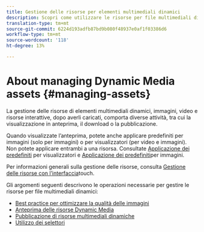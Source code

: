 ```yaml
---
title: Gestione delle risorse per elementi multimediali dinamici
description: Scopri come utilizzare le risorse per file multimediali dinamici
translation-type: tm+mt
source-git-commit: 6224d193adfb87bd9b080f48937e0af1f03386d6
workflow-type: tm+mt
source-wordcount: '118'
ht-degree: 13%

---
```



# About managing Dynamic Media assets {#managing-assets}

La gestione delle risorse di elementi multimediali dinamici, immagini, video e risorse interattive, dopo averli caricati, comporta diverse attività, tra cui la visualizzazione in anteprima, il download o la pubblicazione.

Quando visualizzate l’anteprima, potete anche applicare predefiniti per immagini (solo per immagini) o per visualizzatori (per video e immagini). Non potete applicare entrambi a una risorsa. Consultate [Applicazione dei predefiniti](viewer-presets.md) per visualizzatori e [Applicazione dei predefiniti](image-presets.md)per immagini.

Per informazioni generali sulla gestione delle risorse, consulta [Gestione delle risorse con l’interfaccia](/help/assets/manage-digital-assets.md)touch.

Gli argomenti seguenti descrivono le operazioni necessarie per gestire le risorse per file multimediali dinamici:

* [Best practice per ottimizzare la qualità delle immagini](best-practices-for-optimizing-the-quality-of-your-images.md)
* [Anteprima delle risorse Dynamic Media](previewing-assets.md)
* [Pubblicazione di risorse multimediali dinamiche](publishing-dynamicmedia-assets.md)
* [Utilizzo dei selettori](working-with-selectors.md)

